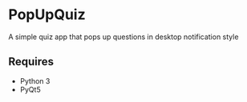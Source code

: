 # PopUpQuiz
A simple quiz app that pops up questions in desktop notification style


## Requires
- Python 3
- PyQt5
